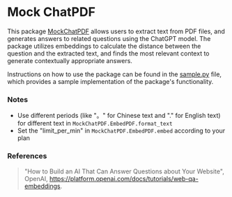 # Mock ChatPDF

This package [MockChatPDF](./MockChatPDF/) allows users to extract text from PDF files, and generates answers to related questions using the ChatGPT model. The package utilizes embeddings to calculate the distance between the question and the extracted text, and finds the most relevant context to generate contextually appropriate answers.

Instructions on how to use the package can be found in the [sample.py](./sample.py) file, which provides a sample implementation of the package's functionality.

### Notes
- Use different periods (like "。" for Chinese text and "." for English text) for different text in `MockChatPDF.EmbedPDF.format_text`
- Set the "limit_per_min" in `MockChatPDF.EmbedPDF.embed` according to your plan

### References
> "How to Build an AI That Can Answer Questions about Your Website", OpenAI, https://platform.openai.com/docs/tutorials/web-qa-embeddings. 